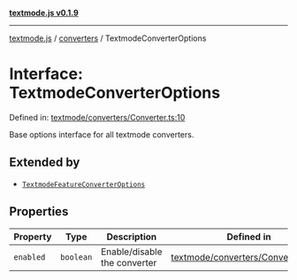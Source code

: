 [**textmode.js v0.1.9**](../../../../README.md)

***

[textmode.js](../../../../README.md) / [converters](../README.md) / TextmodeConverterOptions

# Interface: TextmodeConverterOptions

Defined in: [textmode/converters/Converter.ts:10](https://github.com/humanbydefinition/textmode.js-dev/blob/02f2317592c96b7b0129f0da9a382c12c28ad890/src/textmode/converters/Converter.ts#L10)

Base options interface for all textmode converters.

## Extended by

- [`TextmodeFeatureConverterOptions`](TextmodeFeatureConverterOptions.md)

## Properties

| Property | Type | Description | Defined in |
| ------ | ------ | ------ | ------ |
| <a id="enabled"></a> `enabled` | `boolean` | Enable/disable the converter | [textmode/converters/Converter.ts:12](https://github.com/humanbydefinition/textmode.js-dev/blob/02f2317592c96b7b0129f0da9a382c12c28ad890/src/textmode/converters/Converter.ts#L12) |
